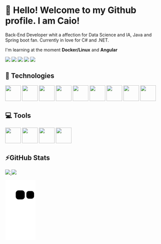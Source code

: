 # 👋 Hello! Welcome to my Github profile. I am Caio!

Back-End Developer whit a affection for Data Science and IA, Java and Spring boot fan. Currently in love for C# and .NET.

I'm learning at the moment <b>Docker/Linux</b> and <b>Angular</b>


<div>
<a href="https://instagram.com/caioverso_" target="_blank"><img src="https://img.shields.io/badge/-Instagram-%23E4405F?style=for-the-badge&logo=instagram&logoColor=white" target="_blank"></a>
<a href="https://medium.com/@caioserralvo182" target="_blank"><img src="https://img.shields.io/badge/Medium-12100E?style=for-the-badge&logo=medium&logoColor=whit" target="_blank"></a>
<a href="https://twitter.com/anticaiio" target="_blank"><img src="https://img.shields.io/badge/Twitter-1DA1F2?style=for-the-badge&logo=twitter&logoColor=white" target="_blank"></a>   
<a href = "mailto:caioserralvo182@gmail.com"><img src="https://img.shields.io/badge/Gmail-D14836?style=for-the-badge&logo=gmail&logoColor=white" target="_blank"></a>
<a href="https://www.linkedin.com/in/caioandre-ds/" target="_blank"><img src="https://img.shields.io/badge/-LinkedIn-%230077B5?style=for-the-badge&logo=linkedin&logoColor=white" target="_blank"></a>   
</div>



## 🚀 Technologies

<img src="https://cdn.jsdelivr.net/gh/devicons/devicon/icons/java/java-original.svg" width="50" height="50" />  <img src="https://cdn.jsdelivr.net/gh/devicons/devicon/icons/spring/spring-original.svg" width="50" height="50" />  <img src="https://cdn.jsdelivr.net/gh/devicons/devicon/icons/postgresql/postgresql-original.svg" width="50" height="50" />  <img src="https://cdn.jsdelivr.net/gh/devicons/devicon/icons/mongodb/mongodb-original.svg" width="50" height="50" />  <img src="https://cdn.jsdelivr.net/gh/devicons/devicon/icons/css3/css3-original.svg" width="50" height="50" />  <img src="https://cdn.jsdelivr.net/gh/devicons/devicon/icons/html5/html5-original.svg" width="50" height="50" />  <img src="https://cdn.jsdelivr.net/gh/devicons/devicon/icons/javascript/javascript-original.svg" width="50" height="50" />  <img src="https://cdn.jsdelivr.net/gh/devicons/devicon/icons/python/python-original.svg" width="50" height="50" />  <img src="https://cdn.jsdelivr.net/gh/devicons/devicon/icons/docker/docker-original.svg" width="50" height="50" />

## 💻 Tools

<img src="https://cdn.jsdelivr.net/gh/devicons/devicon/icons/vscode/vscode-original.svg" width="50" height="50" />   <img src="https://cdn.jsdelivr.net/gh/devicons/devicon/icons/intellij/intellij-original.svg" width="50" height="50"  />   <img src="https://cdn.jsdelivr.net/gh/devicons/devicon/icons/jupyter/jupyter-original.svg" width="50" height="50"  />   <img src="https://cdn.jsdelivr.net/gh/devicons/devicon/icons/anaconda/anaconda-original.svg" width="50" height="50" />

## ⚡GitHub Stats

<div>
<a href="https://github.com/caioandre182">
<img height="180em" src="https://github-readme-stats.vercel.app/api/top-langs/?username=caioandre182&layout=compact&langs_count=7&theme=dracula"/>
<img height="180em" src="https://github-readme-stats.vercel.app/api?username=caioandre182&show_icons=true&theme=dracula&include_all_commits=true&count_private=true"/>
</div>

<p>
  
</p>

<img src="https://github.com/rafaballerini/rafaballerini/blob/output/github-contribution-grid-snake.svg">


          
          

          

          
          
          
          

          
          
          
          


